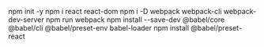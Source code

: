 npm init -y
npm i react react-dom
npm i -D webpack webpack-cli webpack-dev-server
npm run webpack
npm install --save-dev @babel/core @babel/cli @babel/preset-env babel-loader
npm install @babel/preset-react
